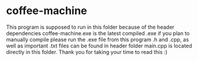 # coffee-machine
This program is supposed to run in this folder because of the header dependencies
coffee-machine.exe is the latest compiled .exe
if you plan to manually compile please run the .exe file from this program
.h and .cpp, as well as important .txt files can be found in header folder
main.cpp is located directly in this folder.
Thank you for taking your time to read this :)
